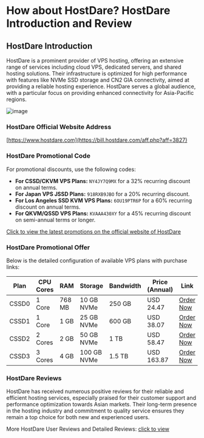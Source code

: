 # How about HostDare? HostDare Introduction and Review

## HostDare Introduction

HostDare is a prominent provider of VPS hosting, offering an extensive range of services including cloud VPS, dedicated servers, and shared hosting solutions. Their infrastructure is optimized for high performance with features like NVMe SSD storage and CN2 GIA connectivity, aimed at providing a reliable hosting experience. HostDare serves a global audience, with a particular focus on providing enhanced connectivity for Asia-Pacific regions.

![image](https://github.com/robertgreene7273/HostDare/assets/169426541/087dd8c9-dca5-4989-8118-e5a733363707)

### HostDare Official Website Address

[https://www.hostdare.com](https://bill.hostdare.com/aff.php?aff=3827)

### HostDare Promotional Code

For promotional discounts, use the following codes:
- **For CSSD/CKVM VPS Plans:** `NY4JY7Q9MX` for a 32% recurring discount on annual terms.
- **For Japan VPS JSSD Plans:** `918RXB9JBO` for a 20% recurring discount.
- **For Los Angeles SSD KVM VPS Plans:** `6OU19PTR6P` for a 60% recurring discount on annual terms.
- **For QKVM/QSSD VPS Plans:** `KVAAA430XY` for a 45% recurring discount on semi-annual terms or longer.

[Click to view the latest promotions on the official website of HostDare](https://bill.hostdare.com/aff.php?aff=3827)

### HostDare Promotional Offer

Below is the detailed configuration of available VPS plans with purchase links:

| Plan   | CPU Cores | RAM | Storage | Bandwidth | Price (Annual) | Link |
|--------|-----------|-----|---------|-----------|----------------|------|
| CSSD0  | 1 Core    | 768 MB  | 10 GB NVMe | 250 GB  | USD 24.47     | [Order Now](https://bill.hostdare.com/aff.php?aff=3827&pid=112&promocode=NY4JY7Q9MX&billingcycle=annually) |
| CSSD1  | 1 Core    | 1 GB   | 25 GB NVMe | 600 GB  | USD 38.07     | [Order Now](https://bill.hostdare.com/aff.php?aff=3827&pid=106&promocode=NY4JY7Q9MX&billingcycle=annually) |
| CSSD2  | 2 Cores   | 2 GB   | 50 GB NVMe | 1 TB    | USD 58.47     | [Order Now](https://bill.hostdare.com/aff.php?aff=3827&pid=107&promocode=NY4JY7Q9MX&billingcycle=annually) |
| CSSD3  | 3 Cores   | 4 GB   | 100 GB NVMe| 1.5 TB  | USD 163.87    | [Order Now](https://bill.hostdare.com/aff.php?aff=3827&pid=108&promocode=NY4JY7Q9MX&billingcycle=annually) |

### HostDare Reviews

HostDare has received numerous positive reviews for their reliable and efficient hosting services, especially praised for their customer support and performance optimization towards Asian markets. Their long-term presence in the hosting industry and commitment to quality service ensures they remain a top choice for both new and experienced users.

More HostDare User Reviews and Detailed Reviews: [click to view](https://bill.hostdare.com/aff.php?aff=3827)
